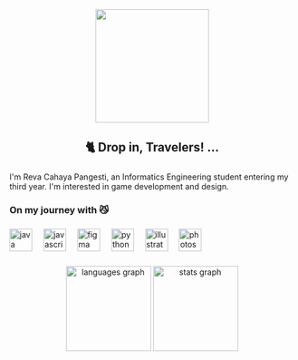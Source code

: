 <div align="center">
  <img height="200" src="https://media.giphy.com/media/v1.Y2lkPTc5MGI3NjExYnUwNjJmNzZ1NXdkbzZ0ZnRwNWJzY3IxOWtjdWxjaG43ZHE3dnYxNyZlcD12MV9naWZzX3NlYXJjaCZjdD1n/kZzeRN1srSziS4zZhB/giphy.gif"  />
</div>

###

<h2 align="center">🐈 Drop in, Travelers! ...</h2>

###

<p align="left">I'm Reva Cahaya Pangesti, an Informatics Engineering student entering my third year. I'm interested in game development and design.</p>

###

<h3 align="left">On my journey with 😼</h3>

###

<div align="left">
  <img src="https://cdn.jsdelivr.net/gh/devicons/devicon/icons/java/java-original.svg" height="40" alt="java logo"  />
  <img width="12" />
  <img src="https://cdn.jsdelivr.net/gh/devicons/devicon/icons/javascript/javascript-original.svg" height="40" alt="javascript logo"  />
  <img width="12" />
  <img src="https://cdn.jsdelivr.net/gh/devicons/devicon/icons/figma/figma-original.svg" height="40" alt="figma logo"  />
  <img width="12" />
  <img src="https://cdn.jsdelivr.net/gh/devicons/devicon/icons/python/python-original.svg" height="40" alt="python logo"  />
  <img width="12" />
  <img src="https://cdn.jsdelivr.net/gh/devicons/devicon/icons/illustrator/illustrator-plain.svg" height="40" alt="illustrator logo"  />
  <img width="12" />
  <img src="https://cdn.jsdelivr.net/gh/devicons/devicon/icons/photoshop/photoshop-plain.svg" height="40" alt="photoshop logo"  />
</div>

###

<div align="center">
  <img src="https://github-readme-stats.vercel.app/api/top-langs?username=thinkerhour&locale=en&hide_title=false&layout=compact&card_width=320&langs_count=5&theme=great-gatsby&hide_border=false&order=2" height="150" alt="languages graph"  />
  <img src="https://github-readme-stats.vercel.app/api?username=thinkerhour&hide_title=false&hide_rank=false&show_icons=true&include_all_commits=true&count_private=true&disable_animations=false&theme=great-gatsby&locale=en&hide_border=false&order=1" height="150" alt="stats graph"  />
</div>

###
